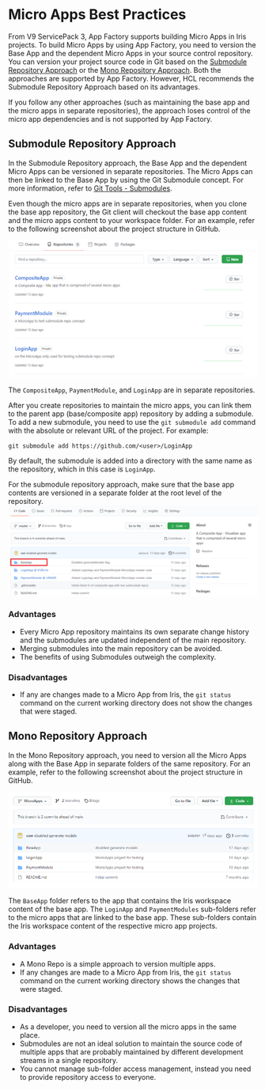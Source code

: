 Micro Apps Best Practices
===========================

From V9 ServicePack 3, App Factory supports building Micro Apps in Iris projects. To build Micro Apps by using App Factory, you need to version the Base App and the dependent Micro Apps in your source control repository. You can version your project source code in Git based on the [Submodule Repository Approach](#submodule-repository-approach) or the [Mono Repository Approach](#mono-repository-approach). Both the approaches are supported by App Factory. However, HCL recommends the Submodule Repository Approach based on its advantages.

If you follow any other approaches (such as maintaining the base app and the micro apps in separate repositories), the approach loses control of the micro app dependencies and is not supported by App Factory.

Submodule Repository Approach
-----------------------------

In the Submodule Repository approach, the Base App and the dependent Micro Apps can be versioned in separate repositories. The Micro Apps can then be linked to the Base App by using the Git Submodule concept. For more information, refer to [Git Tools - Submodules](https://git-scm.com/book/en/v2/Git-Tools-Submodules).

Even though the micro apps are in separate repositories, when you clone the base app repository, the Git client will checkout the base app content and the micro apps content to your workspace folder. For an example, refer to the following screenshot about the project structure in GitHub.

![](Resources/Images/MicroApps_GitSubRepo.png)

The `CompositeApp`, `PaymentModule`, and `LoginApp` are in separate repositories.

After you create repositories to maintain the micro apps, you can link them to the parent app (base/composite app) repository by adding a submodule. To add a new submodule, you need to use the `git submodule add` command with the absolute or relevant URL of the project. For example:

```
git submodule add https://github.com/<user>/LoginApp
```

By default, the submodule is added into a directory with the same name as the repository, which in this case is `LoginApp`.

For the submodule repository approach, make sure that the base app contents are versioned in a separate folder at the root level of the repository.  
![](Resources/Images/MicroApps_Submodule_BaseApp.png)

### Advantages

*   Every Micro App repository maintains its own separate change history and the submodules are updated independent of the main repository.
*   Merging submodules into the main repository can be avoided.
*   The benefits of using Submodules outweigh the complexity.

### Disadvantages

*   If any are changes made to a Micro App from Iris, the `git status` command on the current working directory does not show the changes that were staged.

Mono Repository Approach
------------------------

In the Mono Repository approach, you need to version all the Micro Apps along with the Base App in separate folders of the same repository. For an example, refer to the following screenshot about the project structure in GitHub.

![](Resources/Images/MicroApps_GitMonoRepo.png)

The `BaseApp` folder refers to the app that contains the Iris workspace content of the base app. The `LoginApp` and `PaymentModules` sub-folders refer to the micro apps that are linked to the base app. These sub-folders contain the Iris workspace content of the respective micro app projects.

### Advantages

*   A Mono Repo is a simple approach to version multiple apps.
*   If any changes are made to a Micro App from Iris, the `git status` command on the current working directory shows the changes that were staged.

### Disadvantages

*   As a developer, you need to version all the micro apps in the same place.
*   Submodules are not an ideal solution to maintain the source code of multiple apps that are probably maintained by different development streams in a single repository.
*   You cannot manage sub-folder access management, instead you need to provide repository access to everyone.
